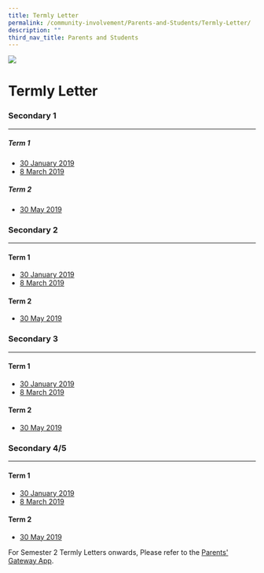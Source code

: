 ```yaml
---
title: Termly Letter
permalink: /community-involvement/Parents-and-Students/Termly-Letter/
description: ""
third_nav_title: Parents and Students
---
```


![](/images/Banner.jpg)

Termly Letter
=============

### Secondary 1
-----------

##### Term 1
*   [30 January 2019](https://drive.google.com/open?id=0B300llo1BpDVNktGSEpmZnV6aFZSX2VZUXVheUZlQWRCLWRv)
*   [8 March 2019](https://drive.google.com/open?id=0B300llo1BpDVWS1SQi1HblBLTExVR0xZaWF4T090amQyR053)

##### Term 2

*   [30 May 2019](https://drive.google.com/open?id=0B300llo1BpDVQ2JBVmZTWFVramQzMHRTd24xYzl1VlRpMndN)

### Secondary 2
-----------

#### Term 1

*   [30 January 2019](https://drive.google.com/open?id=0B300llo1BpDVUWRnSTV6WEdwYjRHMVhDVlNHNUl0TTl6R19B)
*   [8 March 2019](https://drive.google.com/open?id=0B300llo1BpDVbENJd1p5bnItaTJfNVJKTF9Vdzl6Vlo4bExz)

  

#### Term 2

*   [30 May 2019](https://drive.google.com/open?id=0B300llo1BpDVTmZURXY1M3QwMGc1SDJzSVFwVW1LcG5KM1Jz)

### Secondary 3
-----------

#### Term 1

*   [30 January 2019](https://drive.google.com/open?id=0B300llo1BpDVTnZ5ekNvREpBQ1hlZXZUQkQzNkJhYXdzUTdN)
*   [8 March 2019](https://drive.google.com/open?id=0B300llo1BpDVUVpEYXVCRXY0aXRRd21iSVVtTGt5UXB6aFdj)

  

#### Term 2

*   [30 May 2019](https://drive.google.com/open?id=0B300llo1BpDVTnlQWUI1NFYzWTVFRzBtejRwcExRSlNlVEZv)

### Secondary 4/5
-------------

#### Term 1

*   [30 January 2019](https://drive.google.com/open?id=0B300llo1BpDVTmVCRmh6eEtKNDhFX2wwdUFldV81OHVjWGlB)
*   [8 March 2019](https://drive.google.com/open?id=0B300llo1BpDVX3Mwel9aRm9FVzBicnlkeFlwc0lpYnNfUV9n)

  

#### Term 2

*   [30 May 2019](https://drive.google.com/open?id=0B300llo1BpDVWGFoa2E2a3lCSDBZdFFGYUhsU1gyb25zS0Vr)


For Semester 2 Termly Letters onwards, Please refer to the [Parents' Gateway App](/community-involvement/Parents-and-Students/Parents-Gateway/permalink/).